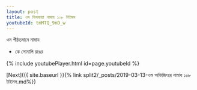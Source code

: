 ```yaml
---
layout: post
title: ওম ভিসকায়া নামায ১০৮ টাইমস
youtubeId: tmMTQ_9nD_w
---
```

 
 
 ওম পীঠতমানে নামায  
 
 -  কে সোনালি রঙের 
 
  
 
  
 
 
 
 
 
 


{% include youtubePlayer.html id=page.youtubeId %}
 
[Next]({{ site.baseurl }}{% link  split2/_posts/2019-03-13-ওম অভিজিৎরে নামায ১০৮ টাইমস.md%})
 
